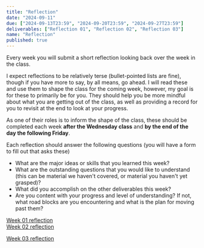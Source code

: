 ```yaml
---
title: "Reflection"
date: "2024-09-11"
due: ["2024-09-13T23:59", "2024-09-20T23:59", "2024-09-27T23:59"]
deliverables: ["Reflection 01", "Reflection 02", "Reflection 03"]
name: "Reflection"
published: true
---
```


Every week you will submit a short reflection looking back over the week in the class.

I expect reflections to be relatively terse (bullet-pointed lists are fine), though if you have more to say, by all means, go ahead. I will read these and use them to shape the class for the coming week, however, my goal is for these to primarily be for you. They should help you be more mindful about what you are getting out of the class, as well as providing a record for you to revisit at the end to look at your progress.

As one of their roles is to inform the shape of the class, these should be completed each week **after the Wednesday class** and **by the end of the day the following Friday**.

Each reflection should answer the following questions (you will have a form to fill out that asks these)

- What are the major ideas or skills that you learned this week?
- What are the outstanding questions that you would like to understand (this can be material we haven't covered, or material you haven't yet grasped)?
- What did you accomplish on the other deliverables this week?
- Are you content with your progress and level of understanding? If not, what road blocks are you encountering and what is the plan for moving past them?

[Week 01 reflection](https://middlebury.instructure.com/courses/15588/quizzes/36156)  
[Week 02 reflection](https://middlebury.instructure.com/courses/15588/quizzes/36153)

[Week 03 reflection](https://middlebury.instructure.com/courses/15588/quizzes/36152)

<!-- [Week 04 reflection](https://middlebury.instructure.com/courses/15588/quizzes/36157
[Week 05 reflection](https://middlebury.instructure.com/courses/15588/quizzes/36158)



[Week 07 reflection](https://middlebury.instructure.com/courses/12426/quizzes/28830)
[Week 08 reflection](https://middlebury.instructure.com/courses/12426/quizzes/28859)
[Week 09 reflection](https://middlebury.instructure.com/courses/12426/quizzes/28882)
[Week 10 reflection](https://middlebury.instructure.com/courses/12426/quizzes/28913)
[Week 11 reflection](https://middlebury.instructure.com/courses/12426/quizzes/28943)
[Week 12 reflection](https://middlebury.instructure.com/courses/12426/quizzes/29124)
No Week 13 reflection -- you will be writing an overall course reflection -->

